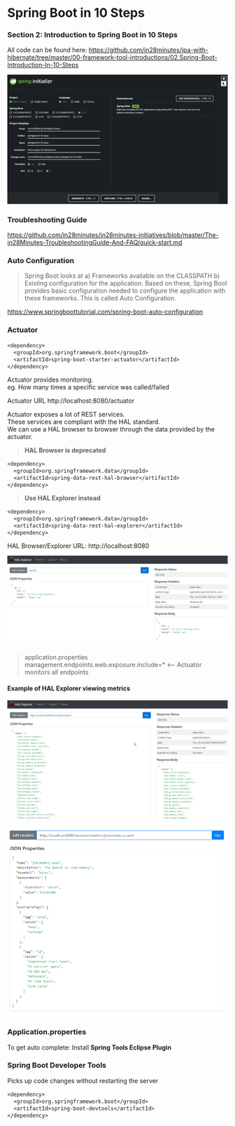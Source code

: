 # Spring Boot in 10 Steps

### Section 2: Introduction to Spring Boot in 10 Steps

All code can be found here: https://github.com/in28minutes/jpa-with-hibernate/tree/master/00-framework-tool-introductions/02.Spring-Boot-Introduction-In-10-Steps

![Initialise Spring App](README_images/01-Spring-Initializr.png)

### Troubleshooting Guide
https://github.com/in28minutes/in28minutes-initiatives/blob/master/The-in28Minutes-TroubleshootingGuide-And-FAQ/quick-start.md

### Auto Configuration

> Spring Boot looks at a) Frameworks available on the CLASSPATH b) Existing configuration for the application. Based on these, Spring Boot provides basic configuration needed to configure the application with these frameworks. This is called Auto Configuration.

https://www.springboottutorial.com/spring-boot-auto-configuration

### Actuator
```
<dependency>
  <groupId>org.springframework.boot</groupId>
  <artifactId>spring-boot-starter-actuator</artifactId>
</dependency>
```
Actuator provides monitoring.<br>
eg. How many times a specific service was called/failed

Actuator URL
http://localhost:8080/actuator

Actuator exposes a lot of REST services.<br>
These services are compliant with the HAL standard.<br>
We can use a HAL browser to browser through the data provided by the actuator.<br>

> **HAL Browser is deprecated**
```
<dependency>
  <groupId>org.springframework.data</groupId>
  <artifactId>spring-data-rest-hal-browser</artifactId>
</dependency>
```
> **Use HAL Explorer instead**
```
<dependency>
  <groupId>org.springframework.data</groupId>
  <artifactId>spring-data-rest-hal-explorer</artifactId>
</dependency>
```

HAL Browser/Explorer URL: http://localhost:8080

![HAL Explorer](README_images/02-HAL-Explorer.png)

> application.properties
> 		management.endpoints.web.exposure.include=* <-- Actuator monitors all endpoints

#### Example of HAL Explorer viewing metrics
![Actuator Metrics](README_images/03-HAL-Explorer-Actuator-Metrics.png)

![Actuator Metrics](README_images/04-HAL-Explorer-Actuator-Metrics-Memory-Used.png)

### Application.properties

To get auto complete: Install **Spring Tools Eclipse Plugin**

### Spring Boot Developer Tools

Picks up code changes without restarting the server
```
<dependency>
  <groupId>org.springframework.boot</groupId>
  <artifactId>spring-boot-devtools</artifactId>
</dependency>
```
